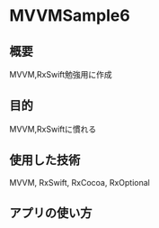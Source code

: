 # MVVMSample6
## 概要
MVVM,RxSwift勉強用に作成
## 目的
MVVM,RxSwiftに慣れる
## 使用した技術
MVVM, RxSwift, RxCocoa, RxOptional
## アプリの使い方
